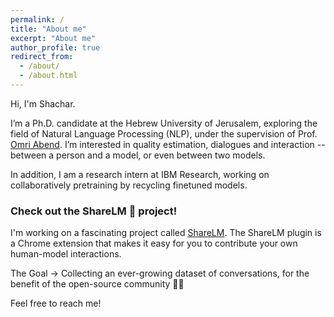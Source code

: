 ```yaml
---
permalink: /
title: "About me"
excerpt: "About me"
author_profile: true
redirect_from: 
  - /about/
  - /about.html
---
```







Hi, I'm Shachar.

I’m a Ph.D. candidate at the Hebrew University of Jerusalem, exploring the field of Natural Language Processing (NLP), under the supervision of Prof. [Omri Abend](https://www.cs.huji.ac.il/~oabend/).
I’m interested in quality estimation, dialogues and interaction -- between a person and a model, or even between two models.

In addition, I am a research intern at IBM Research, working on collaboratively pretraining by recycling finetuned models.


### Check out the ShareLM 💬 project!

I'm working on a fascinating project called [ShareLM](https://sharelm.github.io/). The ShareLM plugin is a Chrome extension that makes it easy for you to contribute your own human-model interactions.

The Goal -> Collecting an ever-growing dataset of conversations, for the benefit of the open-source community 💬🥳

Feel free to reach me!

